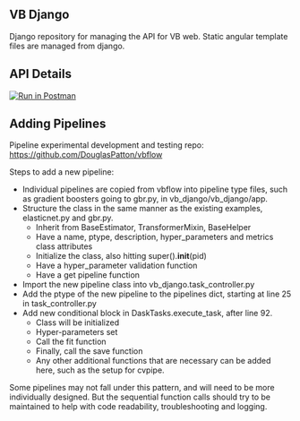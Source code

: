## VB Django

Django repository for managing the API for VB web. Static angular template files are managed from django.

## API Details

[![Run in Postman](https://run.pstmn.io/button.svg)](https://god.postman.co/run-collection/76a3c0e9b1fe2872f695)

## Adding Pipelines

Pipeline experimental development and testing repo: https://github.com/DouglasPatton/vbflow

Steps to add a new pipeline:
  * Individual pipelines are copied from vbflow into pipeline type files, such as gradient boosters going to gbr.py, in vb_django/vb_django/app.
  * Structure the class in the same manner as the existing examples, elasticnet.py and gbr.py.
    * Inherit from BaseEstimator, TransformerMixin, BaseHelper
    * Have a name, ptype, description, hyper_parameters and metrics class attributes
    * Initialize the class, also hitting super().__init__(pid)
    * Have a hyper_parameter validation function
    * Have a get pipeline function
  * Import the new pipeline class into vb_django.task_controller.py
  * Add the ptype of the new pipeline to the pipelines dict, starting at line 25 in task_controller.py
  * Add new conditional block in DaskTasks.execute_task, after line 92.
    * Class will be initialized
    * Hyper-parameters set
    * Call the fit function
    * Finally, call the save function
    * Any other additional functions that are necessary can be added here, such as the setup for cvpipe.
    
Some pipelines may not fall under this pattern, and will need to be more individually designed. But the sequential function calls should try to be maintained to help with code readability, troubleshooting and logging.
